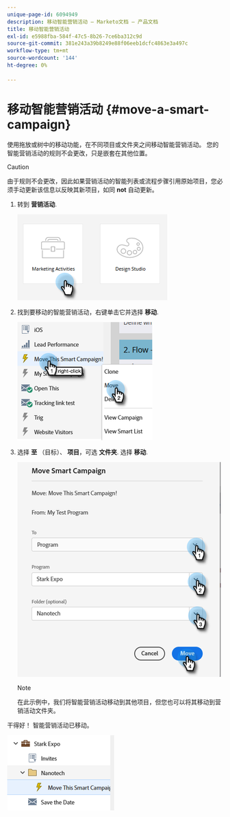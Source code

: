 ```yaml
---
unique-page-id: 6094949
description: 移动智能营销活动 — Marketo文档 — 产品文档
title: 移动智能营销活动
exl-id: e5988fba-584f-47c5-8b26-7ce6ba312c9d
source-git-commit: 381e243a39b8249e88f06eeb1dcfc4863e3a497c
workflow-type: tm+mt
source-wordcount: '144'
ht-degree: 0%

---
```


# 移动智能营销活动 {#move-a-smart-campaign}

使用拖放或树中的移动功能，在不同项目或文件夹之间移动智能营销活动。 您的智能营销活动的规则不会更改，只是嵌套在其他位置。

>[!CAUTION]
>
>由于规则不会更改，因此如果营销活动的智能列表或流程步骤引用原始项目，您必须手动更新该信息以反映其新项目，如同 **not** 自动更新。

1. 转到 **营销活动**.

   ![](assets/move-a-smart-campaign-1.png)

1. 找到要移动的智能营销活动，右键单击它并选择 **移动**.

   ![](assets/move-a-smart-campaign-2.png)

1. 选择 **至** （目标）、 **项目**，可选 **文件夹**. 选择 **移动**.

   ![](assets/move-a-smart-campaign-3.png)

   >[!NOTE]
   >
   >在此示例中，我们将智能营销活动移动到其他项目，但您也可以将其移动到营销活动文件夹。

干得好！ 智能营销活动已移动。

![](assets/move-a-smart-campaign-4.png)
